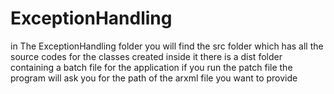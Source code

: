 # ExceptionHandling
in The ExceptionHandling folder you will find the src folder which has all the source codes for the classes created
inside it there is a dist folder containing a batch file for the application 
if you run the patch file the program will ask you for the path of the arxml file you want to provide 
